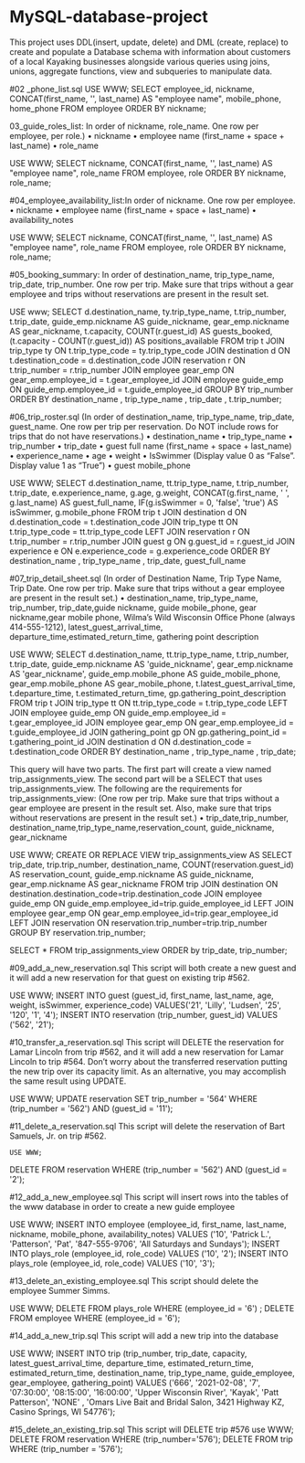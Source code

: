 # MySQL-database-project
This project uses DDL(insert, update, delete) and DML (create, replace)  to create and populate a Database schema with information about customers of a local Kayaking businesses alongside various queries using joins, unions, aggregate functions, view and subqueries to manipulate data.


#02 _phone_list.sql
USE WWW;
SELECT employee_id, nickname, CONCAT(first_name, '', last_name) AS "employee name", mobile_phone, home_phone
FROM employee
ORDER BY nickname;


03_guide_roles_list: In order of nickname, role_name. One row per employee, per role.)
• nickname
• employee name (first_name + space + last_name)
• role_name

 USE WWW;
SELECT nickname, CONCAT(first_name, '', last_name) AS "employee name", role_name
FROM employee, role
ORDER BY nickname, role_name;


#04_employee_availability_list:In order of nickname. One row per employee.
• nickname
• employee name (first_name + space + last_name)
• availability_notes

USE WWW;
SELECT nickname, CONCAT(first_name, '', last_name) AS "employee name", role_name
FROM employee, role
ORDER BY nickname, role_name;


#05_booking_summary: In order of destination_name, trip_type_name, trip_date, trip_number. One row per
trip. Make sure that trips without a gear employee and trips without reservations are
present in the result set.

 USE www;
SELECT 
    d.destination_name,
    ty.trip_type_name,
    t.trip_number,
    t.trip_date,
    guide_emp.nickname AS guide_nickname,
    gear_emp.nickname AS gear_nickname,
    t.capacity,
    COUNT(r.guest_id) AS guests_booked,
    (t.capacity - COUNT(r.guest_id)) AS positions_available
FROM
    trip t
        JOIN
    trip_type ty ON t.trip_type_code = ty.trip_type_code
        JOIN
    destination d ON t.destination_code = d.destination_code
        JOIN
    reservation r ON t.trip_number = r.trip_number
        JOIN
    employee gear_emp ON gear_emp.employee_id = t.gear_employee_id
        JOIN
    employee guide_emp ON guide_emp.employee_id = t.guide_employee_id
GROUP BY trip_number
ORDER BY destination_name , trip_type_name , trip_date , t.trip_number;


#06_trip_roster.sql
(In order of destination_name, trip_type_name, trip_date, guest_name. One row per
trip per reservation. Do NOT include rows for trips that do not have reservations.)
• destination_name
• trip_type_name
• trip_number
• trip_date
• guest full name (first_name + space + last_name)
• experience_name
• age
• weight
• IsSwimmer (Display value 0 as “False”. Display value 1 as “True”)
• guest mobile_phone

USE WWW;
SELECT 
    d.destination_name,
    tt.trip_type_name,
    t.trip_number,
    t.trip_date,
    e.experience_name,
    g.age,
    g.weight,
    	CONCAT(g.first_name, ' ', g.last_name) AS guest_full_name,
    IF(g.isSwimmer = 0, 'false', 'true') AS isSwimmer,
    g.mobile_phone
FROM
    trip t
        JOIN
    destination d ON d.destination_code = t.destination_code
        JOIN
    trip_type tt ON t.trip_type_code = tt.trip_type_code
		LEFT JOIN
    reservation r ON t.trip_number = r.trip_number
        JOIN
    guest g ON g.guest_id = r.guest_id
        JOIN
    experience e ON e.experience_code = g.experience_code
ORDER BY destination_name , trip_type_name , trip_date, guest_full_name


#07_trip_detail_sheet.sql
(In order of Destination Name, Trip Type Name, Trip Date. One row per trip. Make sure
that trips without a gear employee are present in the result set.)
• destination_name, trip_type_name, trip_number, trip_date,guide nickname, guide mobile_phone, gear nickname,gear mobile phone, Wilma’s Wild Wisconsin Office Phone (always 414-555-1212), latest_guest_arrival_time, departure_time,estimated_return_time, gathering point description

 USE WWW;
SELECT 
    d.destination_name,
    tt.trip_type_name,
    t.trip_number,
    t.trip_date,
    guide_emp.nickname AS 'guide_nickname',
    gear_emp.nickname AS 'gear_nickname',
    guide_emp.mobile_phone AS guide_mobile_phone,
    gear_emp.mobile_phone AS gear_mobile_phone,
    t.latest_guest_arrival_time,
    t.departure_time,
    t.estimated_return_time,
    gp.gathering_point_description
FROM
    trip t
        JOIN
    trip_type tt ON tt.trip_type_code = t.trip_type_code
        LEFT JOIN
    employee guide_emp ON guide_emp.employee_id = t.gear_employee_id
        JOIN
    employee gear_emp ON gear_emp.employee_id = t.guide_employee_id
        JOIN
    gathering_point gp ON gp.gathering_point_id = t.gathering_point_id
        JOIN
    destination d ON d.destination_code = t.destination_code
ORDER BY destination_name , trip_type_name , trip_date;



This query will have two parts. The first part will create a view named
trip_assignments_view. The second part will be a SELECT that uses
trip_assignments_view.
The following are the requirements for trip_assignments_view:
(One row per trip. Make sure that trips without a gear employee are present in the result
set. Also, make sure that trips without reservations are present in the result set.)
• trip_date,trip_number, destination_name,trip_type_name,reservation_count, guide_nickname, gear_nickname

USE WWW;
CREATE OR REPLACE VIEW trip_assignments_view AS
SELECT trip_date, trip.trip_number, destination_name, 
	COUNT(reservation.guest_id) AS reservation_count, 
    guide_emp.nickname AS guide_nickname, gear_emp.nickname AS gear_nickname
    FROM trip
    JOIN destination ON destination.destination_code=trip.destination_code
    JOIN employee guide_emp ON guide_emp.employee_id=trip.guide_employee_id
    LEFT JOIN employee gear_emp ON gear_emp.employee_id=trip.gear_employee_id
   LEFT JOIN reservation ON reservation.trip_number=trip.trip_number GROUP BY reservation.trip_number;
    
    
SELECT * FROM trip_assignments_view 
ORDER by trip_date, trip_number;


#09_add_a_new_reservation.sql
This script will both create a new guest and it will add a new reservation for that guest
on existing trip #562. 

 USE WWW;
INSERT INTO guest (guest_id, first_name, last_name, age, weight, isSwimmer, experience_code) 
VALUES('21', 'Lilly', 'Ludsen', '25', '120', '1', '4');
INSERT INTO reservation (trip_number, guest_id) 
VALUES ('562', '21');



#10_transfer_a_reservation.sql
This script will DELETE the reservation for Lamar Lincoln from trip #562, and it will add
a new reservation for Lamar Lincoln to trip #564. Don’t worry about the transferred
reservation putting the new trip over its capacity limit. As an alternative, you may
accomplish the same result using UPDATE.

 USE WWW;
UPDATE reservation 
SET 
    trip_number = '564'
WHERE
    (trip_number = '562')
        AND (guest_id = '11');
        
        
 
 #11_delete_a_reservation.sql
This script will delete the reservation of Bart Samuels, Jr. on trip #562.

    USE WWW;
DELETE FROM reservation WHERE (trip_number = '562') AND (guest_id = '2');  


#12_add_a_new_employee.sql
This script will insert rows into the tables of the www database in order to create a new
guide employee

 USE WWW;
INSERT INTO employee (employee_id, first_name, last_name, nickname, mobile_phone, availability_notes) VALUES ('10', 'Patrick L.', 'Patterson', 'Pat', '847-555-9706', 'All Saturdays and Sundays');
INSERT INTO plays_role (employee_id, role_code) VALUES ('10', '2');
INSERT INTO plays_role (employee_id, role_code) VALUES ('10', '3');

#13_delete_an_existing_employee.sql
This script should delete the employee Summer Simms.

 USE WWW;
DELETE FROM plays_role WHERE (employee_id = '6') ;
DELETE FROM employee WHERE (employee_id = '6');



#14_add_a_new_trip.sql
This script will add a new trip into the database

 USE WWW;
INSERT INTO trip (trip_number, trip_date, capacity, latest_guest_arrival_time, departure_time, estimated_return_time, estimated_return_time, destination_name, trip_type_name, guide_employee, gear_employee, gathering_point)
 VALUES ('666', '2021-02-08', '7', '07:30:00', '08:15:00', '16:00:00', 'Upper Wisconsin River', 'Kayak', 'Patt Patterson', 'NONE' , 'Omars Live Bait and Bridal Salon,
3421 Highway KZ, Casino Springs,
WI 54776');


#15_delete_an_existing_trip.sql
This script will DELETE trip #576
 use WWW;
DELETE FROM reservation WHERE (trip_number='576');
DELETE FROM trip WHERE (trip_number = '576');
